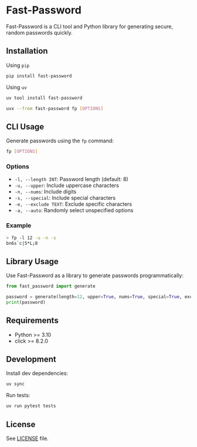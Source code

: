 # Fast-Password

Fast-Password is a CLI tool and Python library for generating secure, random passwords quickly.

## Installation

Using `pip`

```bash
pip install fast-password
```

Using `uv`

```bash
uv tool install fast-password
```

```bash
uvx --from fast-password fp [OPTIONS] 
```

## CLI Usage

Generate passwords using the `fp` command:

```bash
fp [OPTIONS]
```

### Options

- `-l, --length INT`: Password length (default: 8)
- `-u, --upper`: Include uppercase characters
- `-n, --nums`: Include digits
- `-s, --special`: Include special characters
- `-e, --exclude TEXT`: Exclude specific characters
- `-a, --auto`: Randomly select unspecified options

### Example

```bash
> fp -l 12 -u -n -s
bn6s`c|5*L;8
```

## Library Usage

Use Fast-Password as a library to generate passwords programmatically:

```python
from fast_password import generate

password = generate(length=12, upper=True, nums=True, special=True, exclude="abc")
print(password)
```

## Requirements

- Python >= 3.10
- click >= 8.2.0

## Development

Install dev dependencies:

```bash
uv sync
```

Run tests:

```bash
uv run pytest tests
```

## License

See [LICENSE](LICENSE) file.